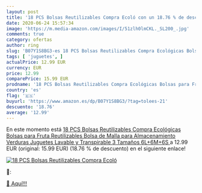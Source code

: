 ```yaml
---
layout: post
title: '18 PCS Bolsas Reutilizables Compra Ecoló con un 18.76 % de descuento'
date: 2020-06-24 15:57:34
image: 'https://m.media-amazon.com/images/I/51zlh0lmCKL._SL200_.jpg'
comments: true
category: ofertas
author: ring
slug: 'B07Y1S8BG3-es 18 PCS Bolsas Reutilizables Compra Ecológicas Bolsas para...'
tags: [ 'juguetes', ]
actualPrice: 12.99 EUR
currency: EUR
price: 12.99
comparePrice: 15.99 EUR
prodname: '18 PCS Bolsas Reutilizables Compra Ecológicas Bolsas para Fruta Reutilizables Bolsa de Malla para Almacenamiento Verduras Juguetes Lavable y Transpirable 3 Tamaños  6L+6M+6S '
country: 'es'
flag: '🇪🇸'
buyurl: 'https://www.amazon.es/dp/B07Y1S8BG3/?tag=tolees-21'
descuento: '18.76'
average: '12.99'
---
```


En este momento está [18 PCS Bolsas Reutilizables Compra Ecológicas Bolsas para Fruta Reutilizables Bolsa de Malla para Almacenamiento Verduras Juguetes Lavable y Transpirable 3 Tamaños  6L+6M+6S ](https://www.amazon.es/dp/B07Y1S8BG3/?tag=tolees-21) a 12.99 EUR (original: 15.99 EUR) (18.76 %  de descuento) en el siguiente enlace!

[![18 PCS Bolsas Reutilizables Compra Ecoló](https://m.media-amazon.com/images/I/51zlh0lmCKL._SL200_.jpg)](https://www.amazon.es/dp/B07Y1S8BG3/?tag=tolees-21)

🔎:


[🛒 Aquí!!!](https://www.amazon.es/dp/B07Y1S8BG3/?tag=tolees-21)
